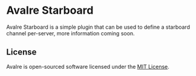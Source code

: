 AvaIre Starboard
================

AvaIre Starboard is a simple plugin that can be used to define a starboard channel per-server, more information coming soon.

## License

AvaIre is open-sourced software licensed under the [MIT License](https://opensource.org/licenses/MIT).